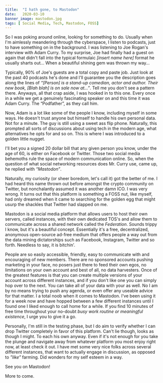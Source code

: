 ```yaml
---
title:  "I hath gone, to Mastodon"
date:   2020-03-10
banner_image: mastodon.jpg
tags: [ Social Media, Tech, Mastodon, FOSS]
---
```


So I was poking around online, looking for something to do. Usually when I'm aimlessly meandering through the cyberspace, I listen to podcasts, just to have something on in the background. I was listening to Joe Rogan's interview with Adam Curry. To my surprise, Joe had finally had a guest on again that didn't fall into the typical formulaic _[insert name here]_ format he usually sharts out… When a beautiful shining gem was thrown my way…

<!--more-->

Typically, 90% of Joe's guests are a total copy and paste job. Just look at the past 40 podcasts he's done and I'll guarantee you the description goes along the lines of _“[Person] is a stand-up comedian, actor and author. Their new book, [Blah blah] is on sale now at…”_. Tell me you don't see a pattern there. Anyways, all that crap aside, I was hooked in to this one. Every once in a while we get a genuinely fascinating speaker on and this time it was Adam Curry. The “Podfather”, as they call him. 

Now, Adam is a lot like some of the people I know, including myself in some ways. He doesn't trust anyone but himself to handle his own personal data. Not for a minute. The guy is still using a sweet ass flip phone. Naturally, this prompted all sorts of discussions about using tech in the modern age, what alternatives he opts for and so on. This is where I was introduced to a golden little nugget. 

I'll bet you a signed 20 dollar bill that any given person you know, under the age of 60, is either on Facebook or Twitter. Those two social media behemoths rule the space of modern communication online. So, when the question of what social networking resources does Mr. Curry use, came up, he replied with *“Mastodon”*.

Naturally, my curiosity (or sheer boredom, let's call it) got the better of me. I had heard this name thrown out before amongst the crypto community on Twitter, but nonchalantly assumed it was another damn ICO. I was very wrong. It turns out that this platform is something a FOSS nut, like myself, had only dreamed when it came to searching for the golden egg that might usurp the shackles that Twitter had slapped on me. 

Mastodon is a social media platform that allows users to host their own servers, called instances, with their own dedicated TOS's and allow them to communicate across a shared network called the _Federation_. Sounds trippy I know, but it's a beautiful concept. Essentially it's a free, decentralized, anonymous open-source ad-free medium that offers people a way out from the data mining dictatorships such as Facebook, Instagram, Twitter and so forth. Needless to say, it is bitchin'.

People are so easily accessible, friendly, easy to communicate with and encouraging of new members. There are no sponsored accounts pushing marketing in your face, no posers just there to feed their own egos, no limitations on your own account and best of all, no data harvesters. Once of the greatest features is that you can create multiple versions of your account across different instances, and if you don't like one you can simply hop over to the next. You can take all of your data with your as well. 
No I am by no means trying to push any agenda, or even offer any useable advice for that matter. I a total noob when it comes to Mastodon. I've been using it for a week now and have hopped between a few different instances until I found one I liked enough to call home for a while. If you find 10 minutes of free time throughout your no-doubt _busy work routine or meaningful existence_, I urge you to give it a go. 

Personally, I'm still in the testing phase, but I do aim to verify whether I can drop Twitter completely in favor of this platform. Can't lie though, looks as though I might. To each his own anyway. Even if it's not enough for you take the plunge and navigate away from whatever platform you most enjoy right now, at least check it out. I have met some very nice folks across several different instances, that want to actually engage in discussion, as opposed to _”like”_ farming. Did wonders for my self esteem in a way. 

See you on Mastodon!


More to come. 

